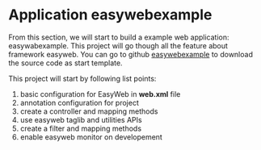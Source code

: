 # Application easywebexample

From this section, we will start to build a example web application: easywabexample.
This project will go though all the feature about framework easyweb. You can go to github [easywebexample](https://github.com/daileyet/easywebexample) to download the source code as start template.

This project will start by following list points:
1. basic configuration for EasyWeb in **web.xml** file
2. annotation configuration for project
3. create a controller and mapping methods
4. use easyweb taglib and utilities APIs
5. create a filter and mapping methods
6. enable easyweb monitor on developement
 